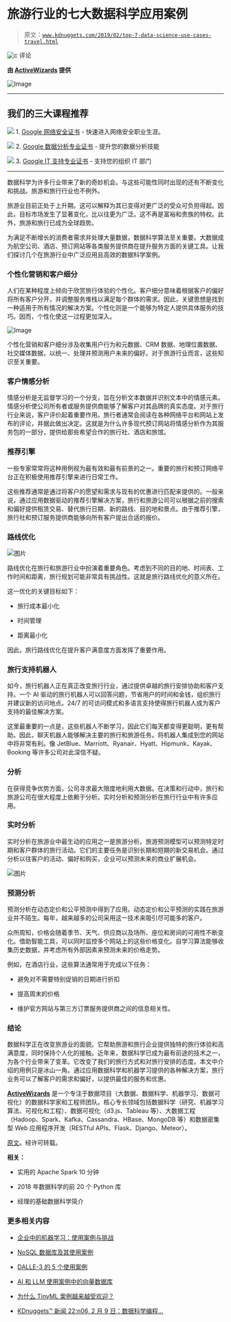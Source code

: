# 旅游行业的七大数据科学应用案例

> 原文：[`www.kdnuggets.com/2019/02/top-7-data-science-use-cases-travel.html`](https://www.kdnuggets.com/2019/02/top-7-data-science-use-cases-travel.html)

![c](img/3d9c022da2d331bb56691a9617b91b90.png) 评论

**由 [ActiveWizards](https://activewizards.com/) 提供**

![Image](img/9baa1239e817a3fafc522c81ef51e183.png)

* * *

## 我们的三大课程推荐

![](img/0244c01ba9267c002ef39d4907e0b8fb.png) 1\. [Google 网络安全证书](https://www.kdnuggets.com/google-cybersecurity) - 快速进入网络安全职业生涯。

![](img/e225c49c3c91745821c8c0368bf04711.png) 2\. [Google 数据分析专业证书](https://www.kdnuggets.com/google-data-analytics) - 提升您的数据分析技能

![](img/0244c01ba9267c002ef39d4907e0b8fb.png) 3\. [Google IT 支持专业证书](https://www.kdnuggets.com/google-itsupport) - 支持您的组织 IT 部门

* * *

数据科学为许多行业带来了新的奇妙机会。与这些可能性同时出现的还有不断变化和挑战。旅游和旅行行业也不例外。

旅游业目前正处于上升期。这可以解释为其已变得对更广泛的受众可负担得起。因此，目标市场发生了显著变化，比以往更为广泛。这不再是富裕和贵族的特权。此外，旅游和旅行已成为全球趋势。

为满足不断增长的消费者需求并处理大量数据，数据科学算法至关重要。大数据成为航空公司、酒店、预订网站等各类服务提供商在提升服务方面的关键工具。让我们探讨几个在旅游行业中广泛应用且高效的数据科学案例。

### 个性化营销和客户细分

人们在某种程度上倾向于欣赏旅行体验的个性化。客户细分意味着根据客户的偏好将所有客户分开，并调整服务堆栈以满足每个群体的需求。因此，关键思想是找到一种适用于所有情况的解决方案。个性化则是一个能够为特定人提供具体服务的技巧。因而，个性化使这一过程更加深入。

![Image](img/7fd82ac0c60e1232f0ff98d49523678a.png)

个性化营销和客户细分涉及收集用户行为和元数据、CRM 数据、地理位置数据、社交媒体数据，以统一、处理并预测用户未来的偏好。对于旅游行业而言，这些知识至关重要。

### 客户情感分析

情感分析是无监督学习的一个分支，旨在分析文本数据并识别文本中的情感元素。情感分析使公司所有者或服务提供商能够了解客户对其品牌的真实态度。对于旅行行业来说，客户评价起着重要作用。旅行者通常会阅读在各种网络平台和网站上发布的评论，并据此做出决定。这就是为什么许多现代预订网站将情感分析作为其服务包的一部分，提供给那些希望合作的旅行社、酒店和旅馆。

### 推荐引擎

一些专家常常将这种用例视为最有效和最有前景的之一。重要的旅行和预订网络平台正在积极使用推荐引擎来进行日常工作。

这些推荐通常是通过将客户的愿望和需求与现有的优惠进行匹配来提供的。一般来说，通过应用数据驱动的推荐引擎解决方案，旅行和旅游公司可以根据之前的搜索和偏好提供租赁交易、替代旅行日期、新的路线、目的地和景点。由于推荐引擎，旅行社和预订服务提供商能够向所有客户提出合适的报价。

### 路线优化

![图片](img/1160ab40f3728fa204558d0dbe892797.png)

路线优化在旅行和旅游行业中扮演着重要角色。考虑到不同的目的地、时间表、工作时间和距离，旅行规划可能非常具有挑战性。这就是旅行路线优化的意义所在。

这一优化的关键目标如下：

+   旅行成本最小化

+   时间管理

+   距离最小化

因此，旅行路线优化在提升客户满意度方面发挥了重要作用。

### 旅行支持机器人

如今，旅行机器人正在真正改变旅行行业，通过提供卓越的旅行安排协助和客户支持。一个 AI 驱动的旅行机器人可以回答问题，节省用户的时间和金钱，组织旅行并建议新的访问地点。24/7 的可访问模式和多语言支持使得旅行机器人成为客户支持的最佳解决方案。

这里最重要的一点是，这些机器人不断学习，因此它们每天都变得更聪明，更有帮助。因此，聊天机器人能够解决主要的旅行和旅游任务。将机器人集成到您的网站中将非常有利。像 JetBlue、Marriott、Ryanair、Hyatt、Hipmunk、Kayak、Booking 等许多公司对此深信不疑。

### 分析

在获得竞争优势方面，公司寻求最大限度地利用大数据。在决策和行动中，旅行和旅游公司在很大程度上依赖于分析。实时分析和预测分析在旅行行业中有许多应用。

### 实时分析

实时分析在旅游业中最生动的应用之一是旅游分析。旅游预测模型可以预测特定时期和客户群体的旅行活动。它们的主要任务是识别长期和短期的新交易机会。通过分析以往客户的活动、偏好和购买，企业可以预测未来的商业扩展机会。

![图片](img/1f17110f4c5b1452ead5aa420e638389.png)

### 预测分析

预测分析在动态定价和公平预测中得到了应用。动态定价和公平预测的实践在旅游业并不陌生。每年，越来越多的公司采用这一技术来吸引尽可能多的客户。

众所周知，价格会随着季节、天气、供应商以及场所、座位和房间的可用性不断变化。借助智能工具，可以同时监控多个网站上的这些价格变化。自学习算法能够收集历史数据，并考虑所有外部因素来预测未来的价格走势。

例如，在酒店行业，这些算法通常用于完成以下任务：

+   避免对不需要特别促销的日期进行折扣

+   提高周末的价格

+   维护官方网站与第三方订票服务提供商之间的信息相关性。

### 结论

数据科学正在改变旅游业的面貌。它帮助旅游和旅行企业提供独特的旅行体验和高满意度，同时保持个人化的接触。近年来，数据科学已成为最有前途的技术之一，为各个行业带来了变革。它改变了我们的旅行方式和对旅行安排的态度。本文中介绍的用例只是冰山一角。通过应用数据科学和机器学习提供的各种解决方案，旅行业务可以了解客户的需求和偏好，以提供最佳的服务和优惠。

**[ActiveWizards](https://activewizards.com/)** 是一个专注于数据项目（大数据、数据科学、机器学习、数据可视化）的数据科学家和工程师团队。核心专长领域包括数据科学（研究、机器学习算法、可视化和工程）、数据可视化（d3.js、Tableau 等）、大数据工程（Hadoop、Spark、Kafka、Cassandra、HBase、MongoDB 等）和数据密集型 Web 应用程序开发（RESTful APIs、Flask、Django、Meteor）。

[原文](https://activewizards.com/blog/top-7-data-science-use-cases-in-travel/)。经许可转载。

**相关：**

+   实用的 Apache Spark 10 分钟

+   2018 年数据科学的前 20 个 Python 库

+   经理的基础数据科学简介

### 更多相关内容

+   [企业中的机器学习：使用案例与挑战](https://www.kdnuggets.com/2022/08/dss-machine-learning-enterprise-cases-challenges.html)

+   [NoSQL 数据库及其使用案例](https://www.kdnuggets.com/2023/03/nosql-databases-cases.html)

+   [DALLE-3 的 5 个使用案例](https://www.kdnuggets.com/5-use-cases-of-dalle-3)

+   [AI 和 LLM 使用案例中的向量数据库](https://www.kdnuggets.com/vector-databases-in-ai-and-llm-use-cases)

+   [为什么 TinyML 案例越来越受欢迎？](https://www.kdnuggets.com/2022/10/tinyml-cases-becoming-popular.html)

+   [KDnuggets™ 新闻 22:n06, 2 月 9 日：数据科学编程…](https://www.kdnuggets.com/2022/n06.html)
